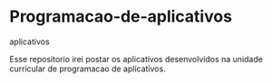 # Programacao-de-aplicativos
aplicativos 

Esse repositorio irei postar os aplicativos desenvolvidos na unidade curricular de programacao de aplicativos.
